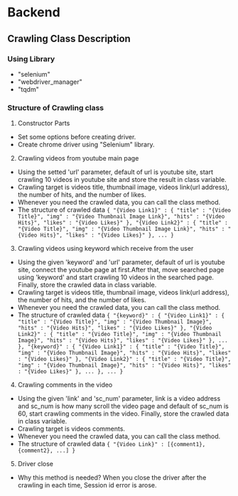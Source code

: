 # Backend

## Crawling Class Description
### Using Library
- "selenium"
- "webdriver_manager"
- "tqdm"

### Structure of Crawling class
1. Constructor Parts
- Set some options before creating driver.
- Create chrome driver using "Selenium" library.

2. Crawling videos from youtube main page
- Using the setted 'url' parameter, default of url is youtube site, start crawling 10 videos in youtube site and store the result in class variable.
- Crawling target is videos title, thumbnail image, videos link(url address), the number of hits, and the number of likes.
- Whenever you need the crawled data, you can call the class method.
- The structure of crawled data
`{
    "{Video Link1}" : {
        "title" : "{Video Title}",
        "img" : "{Video Thumbnail Image Link}",
        "hits" : "{Video Hits}",
        "likes" : "{Video Likes}"
    },
    "{Video Link2}" : {
        "title" : "{Video Title}",
        "img" : "{Video Thumbnail Image Link}",
        "hits" : "{Video Hits}",
        "likes" : "{Video Likes}"
    },
    ...
}`

3. Crawling videos using keyword which receive from the user
- Using the given 'keyword' and 'url' parameter, default of url is youtube site, connect the youtube page at first.After that, move searched page using 'keyword' and start crawling 10 videos in the searched page. Finally, store the crawled data in class variable.
- Crawling target is videos title, thumbnail image, videos link(url address), the number of hits, and the number of likes.
- Whenever you need the crawled data, you can call the class method.
- The structure of crawled data
`{
    "{keyword}" : {
        "{Video Link1}" : {
            "title" : "{Video Title}",
            "img" : "{Video Thumbnail Image}",
            "hits" : "{Video Hits}",
            "likes" : "{Video Likes}"
        },
        "{Video Link2}" : {
            "title" : "{Video Title}",
            "img" : "{Video Thumbnail Image}",
            "hits" : "{Video Hits}",
            "likes" : "{Video Likes}"
        },
        ...
    },
    "{keyword}" : {
        "{Video Link1}" : {
            "title" : "{Video Title}",
            "img" : "{Video Thumbnail Image}",
            "hits" : "{Video Hits}",
            "likes" : "{Video Likes}"
        },
        "{Video Link2}" : {
            "title" : "{Video Title}",
            "img" : "{Video Thumbnail Image}",
            "hits" : "{Video Hits}",
            "likes" : "{Video Likes}"
        },
        ...
    },
    ...
}`

4. Crawling comments in the video
- Using the given 'link' and 'sc_num' parameter, link is a video address and sc_num is how many scroll the video page and default of sc_num is 60, start crawling comments in the video. Finally, store the crawled data in class variable.
- Crawling target is videos comments.
- Whenever you need the crawled data, you can call the class method.
- The structure of crawled data
`{
    "{Video Link}" : [{comment1}, {comment2}, ...]
}`

5. Driver close
- Why this method is needed?
When you close the driver after the crawling in each time, Session id error is arose.